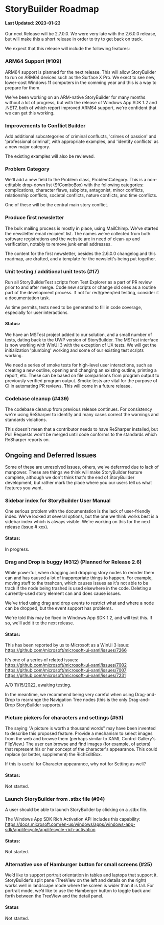 # StoryBuilder Roadmap

#### Last Updated: 2023-01-23

Our next Release will be 2.7.0.0. We were very late with
the 2.6.0.0 release, but will make this a short release in
order to try to get back on track.

We expect that this release will include the following features:

### ARM64 Support (#109)

ARM64 support is planned for the next release. This will allow StoryBuilder to run on 
ARM64 devices such as the Surface X Pro. We exect to see new, lower-cost Windows 11 computers
in the comming year and this is a way to prepare for them.

We've been working on an ARM-native StoryBuilder for many months without a lot of progress,
but with the release of Windows App SDK 1.2 and .NET7, both of which report improved ARM64
support, we're confident that we can get this working.

### Improvements to Conflict Builder

Add additional subcategories of criminal conflucts, 
'crimes of passion' and 'professional criminal', with 
appropriate examples, and 'identify conflicts' as a new
major category. 

The existing examples will also be reviewed.
 
### Problem Category

We'll add a new field to the Problem class, ProblemCategory. 
This is a non-editable drop-down list (SfComboBox) with 
the following categories: complications, character flaws, subplots,
antagonist, minor conflicts, relationship conflicts, societal
conflicts, nature conflicts, and time conflicts.

One of these will be the central main story conflict. 

### Produce first newsletter

The bulk mailing process is mostly in place, using MailChimp.
We've started the newsletter email recipient list. The names
we've collected from both software registrations and the website
are in need of clean-up and verification, notably to remove
junk email addresses. 

The content for the first newsletter, besides the 2.6.0.0 changelog
and this roadmap, are drafted, and a template for the newslett's
being put together.


### Unit testing / additional unit tests (#17)
Run all StoryBuilderTest scripts from Test Explorer as a part of 
PR review prior to and after merge. Code new scripts or change old 
ones as a routine part of the development process. If not for 
red/green/red testing, consider it a documentation task.

As time permits, tests need to be generated to fill in code coverage, 
especially for user interactions.

#### Status:

We have an MSTest project added to our solution, and a small number
of tests, dating back to the UWP version of StoryBuilder. The MSTest 
interface is now working with WinUI 3 with the exception of UX
tests. We will get the initialization 'plumbing' working and
some of our existing test scripts working.

We need a series of smoke tests for high-level 
user interactions, such as creating a new outline, opening and 
changing an existing outline, printing a report, etc. These can be 
based on file comparisons from program output to previously verified program output. Smoke tests are vital for the purpose
of CI in automating PR reviews. This will come in a future release.

### Codebase cleanup (#439)

The codebase cleanup from  previous release continues. For consistency 
we're using ReSharper to identify and many cases correct the warnings and 
standards violations. 

This doesn't mean that a contributor needs to have ReSharper installed, but
Pull Requests won't be merged until code conforms to the standards which
ReSharper reports on.

## Ongoing and Deferred Issues

Some of these are unresolved issues, others, we've deferrred
due to lack of manpower. These are things we think will 
make StoryBuilder feature complete, although we don't think
that's the end of StoryBuilder development, but rather mark
the place where you our users tell us what features you want.

### Sidebar index for StoryBuilder User Manual

One serious problem with the documentation is the lack of user-friendly index. We've
looked at several options, but the one we think works best is a sidebar index which is 
always visible. We're working on this for the next release (issue # xxx).

#### Status: 

In progress. 


### Drag and Drop is buggy (#312) (Planned for Release 2.6)

While powerful, when dragging and dropping story nodes to reorder them
can and has caused a lot of inappropriate things to happen. For example,
moving stuff to the trashcan, which causes issues as it's not able 
to be track if the node being trashed is used elsewhere in the code.
Deleting a currently-used story element can and does cause issues. 

We've tried using drag and drop events to restrict what and where a
node can be dropped, but the event support has problems.

We're told this may be fixed in Windows App SDK 1.2, and will test this. 
If so, we'll add it to the next release.

#### Status:

This has been reported by us to Microsoft as a WinUI 3 issue:
https://github.com/microsoft/microsoft-ui-xaml/issues/7266

It's one of a series of related issues:
https://github.com/microsoft/microsoft-ui-xaml/issues/7002
https://github.com/microsoft/microsoft-ui-xaml/issues/7007
https://github.com/microsoft/microsoft-ui-xaml/issues/7231

A/O 11/15/2022, awaiting testing.

In the meantime, we recommend being very careful when using Drag-and-Drop
to rearrange the Navigation Tree nodes (this is the only Drag-and-Drop
StoryBuilder supports.)

### Picture pickers for characters and settings (#53)

The saying "A picture is worth a thousand words" may have been invented 
to describe this proposed feature. Provide a
mechanism to select images from the web and browse them (perhaps 
similar to XAML Control Gallery's FlipView.) The user
can browse and find images (for example, of actors) that represent 
his or her concept of the character's appearance. This could 
replace (or better, supplement) the RichEditBox.

If this is useful for Character appearance, why not for Setting as well?

#### Status:

Not started.

### Launch StoryBuilder from .stbx file (#94)

A user should be able to launch StoryBuilder by clicking on a .stbx file.

The Windows App SDK Rich Activation API includes this capability:
https://docs.microsoft.com/en-us/windows/apps/windows-app-sdk/applifecycle/applifecycle-rich-activation

#### Status:

Not started.

### Alternative use of Hamburger button for small screens (#25)
We’d like to support portrait orientation in tables and laptops that support it.
StoryBuilder’s split pane (TreeView on the left and details on the right) works well in landscape mode where the screen is wider than it is tall. For portrait mode, we’d like to use the Hamberger button to toggle back and forth between the TreeView and the detail panel.

#### Status
Not started.

